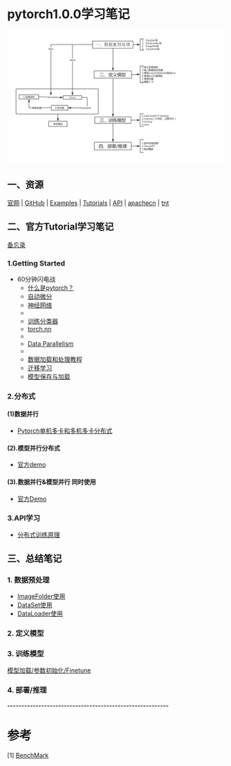 # pytorch1.0.0学习笔记  
![](imgs/dl.png)

## 一、资源
[官网](https://pytorch.org/) | [GitHub](https://github.com/pytorch/pytorch) | [Examples](https://github.com/pytorch/examples)  | [Tutorials](https://github.com/pytorch/tutorials) | [API](https://pytorch-cn.readthedocs.io/zh/latest/#pytorch)  | [apachecn](https://github.com/apachecn/pytorch-doc-zh)  | [tnt](https://github.com/pytorch/tnt)  

   
## 二、官方Tutorial学习笔记   
[备忘录](https://pytorch.org/tutorials/beginner/ptcheat.html)   
### 1.Getting Started  
* 60分钟闪电战
    * [什么是pytorch？](notes/pytorch.md)
    * [自动微分](notes/autograd.md)
    * [神经网络](notes/nn.md)
    *  
    * [训练分类器](notes/training_classifier.md)
    * [torch.nn](code/nn_tutorial.ipynb)
    * 
    * [Data Parallelism](notes/dataparallelism.md) 
    * 
    * [数据加载和处理教程](notes/load_pre.md)
    * [迁移学习](code/transferlearning.ipynb)  
    * [模型保存与加载](notes/load_save_model.md)


### 2.分布式
#### (1)数据并行
* [Pytorch单机多卡和多机多卡分布式](notes/multigpus.md)

#### (2).模型并行分布式
* [官方demo](https://pytorch.org/tutorials/intermediate/model_parallel_tutorial.html)
#### (3).数据并行&模型并行 同时使用
* [官方Demo](https://pytorch.org/tutorials/intermediate/ddp_tutorial.html)
### 3.API学习
* [分布式训练原理](notes/distributed.md) 
## 三、总结笔记
### 1. 数据预处理
* [ImageFolder使用](notes/imagefolder.md)   
* [DataSet使用](code/dataSet.py)
* [DataLoader使用](code/dataLoader.py)
### 2. 定义模型 

### 3. 训练模型
[模型加载/参数初始化/Finetune](notes/lif.md)
### 4. 部署/推理

  
   
**---------------------------------------------------------**   
# 参考
[1] [BenchMark](https://github.com/fusimeng/framework_benchmark) 